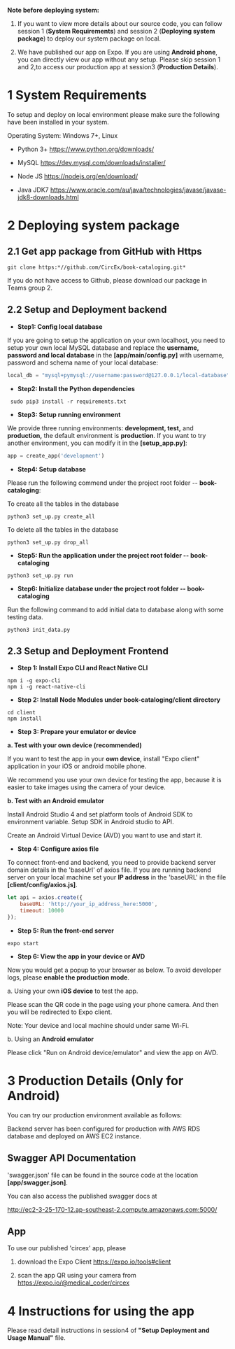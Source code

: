 **Note before deploying system:**

1. If you want to view more details about our source code, you can follow
session 1 (**System Requirements**) and session 2 (**Deploying system package**) to 
deploy our system package on local.

2. We have published our app on Expo. If you are using **Android phone**, 
you can directly view our app without any setup. 
Please skip session 1 and 2,to access our production app at session3 
(**Production Details**).

1 System Requirements
===================

To setup and deploy on local environment please make sure the following
have been installed in your system.

Operating System: Windows 7+, Linux

-   Python 3+ <https://www.python.org/downloads/>

-   MySQL <https://dev.mysql.com/downloads/installer/>

-   Node JS <https://nodejs.org/en/download/>

-   Java JDK7 <https://www.oracle.com/au/java/technologies/javase/javase-jdk8-downloads.html>

2 Deploying system package
========================

2.1 Get app package from GitHub with Https
--------------------------------------
```shell script
git clone https:*//github.com/CircEx/book-cataloging.git*
```
If you do not have access to Github, please download our package in Teams group 2.

2.2 Setup and Deployment backend
----------------------------

-   **Step1: Config local database**

If you are going to setup the application on your own localhost, you need to setup your own local MySQL database and replace the **username, password and local database** in the **[app/main/config.py]** with username, password and schema name of your local database:
```python
local_db = "mysql+pymysql://username:password@127.0.0.1/local-database"
```
-   **Step2: Install the Python dependencies**
```shell script
 sudo pip3 install -r requirements.txt
```
-   **Step3: Setup running environment**

We provide three running environments: **development, test,** and **production,** the default environment is **production**.
If you want to try another environment, you can modify it in the **[setup_app.py]**:
```python
app = create_app('development')
```
-   **Step4: Setup database**

Please run the following commend under the project root folder -- **book-cataloging**:

To create all the tables in the database
```shell script
python3 set_up.py create_all
```
To delete all the tables in the database
```shell script
python3 set_up.py drop_all
```
-   **Step5: Run the application under the project root folder -- book-cataloging**
```shell script
python3 set_up.py run
```
-   **Step6: Initialize database under the project root folder -- book-cataloging**

Run the following command to add initial data to database along with some testing data.
```shell script
python3 init_data.py
```
2.3 Setup and Deployment Frontend 
-----------------------------

-   **Step 1: Install Expo CLI and React Native CLI**
```shell script
npm i -g expo-cli
npm i -g react-native-cli
```
-   **Step 2: Install Node Modules under book-cataloging/client
    directory**
```shell script
cd client
npm install
```
-   **Step 3: Prepare your emulator or device**

**a. Test with your own device (recommended)**

If you want to test the app in your **own device**, install "Expo client" application in your iOS or android mobile phone.

We recommend you use your own device for testing the app, because it is easier to take images using the camera of your device.

 **b. Test with an Android emulator**

Install Android Studio 4 and set platform tools of Android SDK to environment variable.
Setup SDK in Android studio to API.

Create an Android Virtual Device (AVD) you want to use and start it.

-   **Step 4: Configure axios file**

To connect front-end and backend, you need to provide backend server domain details in the 'baseUrl' of axios file. If you are running
backend server on your local machine set your **IP address** in the
'baseURL' in the file **[client/config/axios.js]**.
```javascript
let api = axios.create({
    baseURL: 'http://your_ip_address_here:5000',
    timeout: 10000
});
```

-   **Step 5: Run the front-end server**

```shell script
expo start
```

-   **Step 6: View the app in your device or AVD**

Now you would get a popup to your browser as below. To avoid developer logs, please **enable the
production mode**.

 a. Using your own **iOS device** to test the app.

 Please scan the QR code in the page using your phone camera. And then
 you will be redirected to Expo client.

 Note: Your device and local machine should under same Wi-Fi.

 b. Using an **Android emulator**
 
 Please click "Run on Android device/emulator" and view the app on AVD.

3 Production Details (Only for Android)
=====================================

You can try our production environment available as follows:

Backend server has been configured for production with AWS RDS database
and deployed on AWS EC2 instance.

Swagger API Documentation
-------------------------

'swagger.json' file can be found in the source code at the location
**[app/swagger.json]**.

You can also access the published swagger docs at

<http://ec2-3-25-170-12.ap-southeast-2.compute.amazonaws.com:5000/>

App
---

To use our published 'circex' app, please

1.  download the Expo Client <https://expo.io/tools#client>

2.  scan the app QR using your camera from 
    <https://expo.io/@medical_coder/circex>

4 Instructions for using the app
==============================

Please read detail instructions in session4 of 
**"Setup Deployment and Usage Manual"** file.